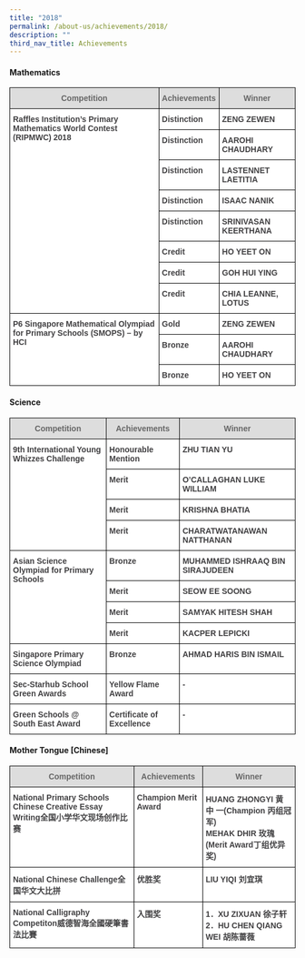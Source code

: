 ```yaml
---
title: "2018"
permalink: /about-us/achievements/2018/
description: ""
third_nav_title: Achievements
---
```

#### Mathematics

<style type="text/css">
.tg  {border-collapse:collapse;border-spacing:0;}
.tg td{border-color:black;border-style:solid;border-width:1px;font-family:Arial, sans-serif;font-size:14px;
  overflow:hidden;padding:10px 5px;word-break:normal;}
.tg th{border-color:black;border-style:solid;border-width:1px;font-family:Arial, sans-serif;font-size:14px;
  font-weight:normal;overflow:hidden;padding:10px 5px;word-break:normal;}
.tg .tg-feqv{background-color:#DDD;color:#666;font-weight:bold;text-align:center;vertical-align:middle}
.tg .tg-53zo{background-color:#FFF;color:#414042;font-weight:bold;text-align:left;vertical-align:top}
</style>
<table class="tg">
<thead>
  <tr>
    <th class="tg-feqv"><span style="color:#666;background-color:#DDD">Competition</span></th>
    <th class="tg-feqv"><span style="color:#666;background-color:#DDD">Achievements</span></th>
    <th class="tg-feqv"><span style="color:#666;background-color:#DDD">Winner</span></th>
  </tr>
</thead>
<tbody>
  <tr>
    <td class="tg-53zo" rowspan="8">Raffles Institution’s Primary Mathematics World Contest (RIPMWC) 2018</td>
    <td class="tg-53zo">Distinction</td>
    <td class="tg-53zo">ZENG ZEWEN</td>
  </tr>
  <tr>
    <td class="tg-53zo">Distinction</td>
    <td class="tg-53zo">AAROHI CHAUDHARY</td>
  </tr>
  <tr>
    <td class="tg-53zo">Distinction</td>
    <td class="tg-53zo">LASTENNET LAETITIA</td>
  </tr>
  <tr>
    <td class="tg-53zo">Distinction</td>
    <td class="tg-53zo">ISAAC NANIK</td>
  </tr>
  <tr>
    <td class="tg-53zo">Distinction</td>
    <td class="tg-53zo">SRINIVASAN KEERTHANA</td>
  </tr>
  <tr>
    <td class="tg-53zo">Credit</td>
    <td class="tg-53zo">HO YEET ON</td>
  </tr>
  <tr>
    <td class="tg-53zo">Credit</td>
    <td class="tg-53zo">GOH HUI YING</td>
  </tr>
  <tr>
    <td class="tg-53zo">Credit</td>
    <td class="tg-53zo">CHIA LEANNE, LOTUS</td>
  </tr>
  <tr>
    <td class="tg-53zo" rowspan="3">P6 Singapore Mathematical Olympiad for Primary Schools (SMOPS) – by HCI</td>
    <td class="tg-53zo">Gold</td>
    <td class="tg-53zo">ZENG ZEWEN</td>
  </tr>
  <tr>
    <td class="tg-53zo">Bronze</td>
    <td class="tg-53zo">AAROHI CHAUDHARY</td>
  </tr>
  <tr>
    <td class="tg-53zo">Bronze</td>
    <td class="tg-53zo">HO YEET ON</td>
  </tr>
</tbody>
</table>

#### Science

<style type="text/css">
.tg  {border-collapse:collapse;border-spacing:0;}
.tg td{border-color:black;border-style:solid;border-width:1px;font-family:Arial, sans-serif;font-size:14px;
  overflow:hidden;padding:10px 5px;word-break:normal;}
.tg th{border-color:black;border-style:solid;border-width:1px;font-family:Arial, sans-serif;font-size:14px;
  font-weight:normal;overflow:hidden;padding:10px 5px;word-break:normal;}
.tg .tg-feqv{background-color:#DDD;color:#666;font-weight:bold;text-align:center;vertical-align:middle}
.tg .tg-53zo{background-color:#FFF;color:#414042;font-weight:bold;text-align:left;vertical-align:top}
</style>
<table class="tg">
<thead>
  <tr>
    <th class="tg-feqv"><span style="color:#666;background-color:#DDD">Competition</span></th>
    <th class="tg-feqv"><span style="color:#666;background-color:#DDD">Achievements</span></th>
    <th class="tg-feqv"><span style="color:#666;background-color:#DDD">Winner</span></th>
  </tr>
</thead>
<tbody>
  <tr>
    <td class="tg-53zo" rowspan="4">9th International Young Whizzes Challenge</td>
    <td class="tg-53zo">Honourable Mention</td>
    <td class="tg-53zo">ZHU TIAN YU<br></td>
  </tr>
  <tr>
    <td class="tg-53zo">Merit</td>
    <td class="tg-53zo">O’CALLAGHAN LUKE WILLIAM<br></td>
  </tr>
  <tr>
    <td class="tg-53zo">Merit</td>
    <td class="tg-53zo">KRISHNA BHATIA<br></td>
  </tr>
  <tr>
    <td class="tg-53zo">Merit</td>
    <td class="tg-53zo">CHARATWATANAWAN NATTHANAN<br></td>
  </tr>
  <tr>
    <td class="tg-53zo" rowspan="4">Asian Science Olympiad for Primary Schools</td>
    <td class="tg-53zo">Bronze</td>
    <td class="tg-53zo">MUHAMMED ISHRAAQ BIN SIRAJUDEEN<br></td>
  </tr>
  <tr>
    <td class="tg-53zo">Merit</td>
    <td class="tg-53zo">SEOW EE SOONG<br></td>
  </tr>
  <tr>
    <td class="tg-53zo">Merit</td>
    <td class="tg-53zo">SAMYAK HITESH SHAH<br></td>
  </tr>
  <tr>
    <td class="tg-53zo">Merit</td>
    <td class="tg-53zo">KACPER LEPICKI<br></td>
  </tr>
  <tr>
    <td class="tg-53zo">Singapore Primary Science Olympiad</td>
    <td class="tg-53zo">Bronze</td>
    <td class="tg-53zo">AHMAD HARIS BIN ISMAIL<br></td>
  </tr>
  <tr>
    <td class="tg-53zo">Sec-Starhub School Green Awards</td>
    <td class="tg-53zo">Yellow Flame Award</td>
    <td class="tg-53zo">-</td>
  </tr>
  <tr>
    <td class="tg-53zo">Green Schools @ South East Award</td>
    <td class="tg-53zo">Certificate of Excellence</td>
    <td class="tg-53zo">-</td>
  </tr>
</tbody>
</table>

#### Mother Tongue [Chinese]

<style type="text/css">
.tg  {border-collapse:collapse;border-spacing:0;}
.tg td{border-color:black;border-style:solid;border-width:1px;font-family:Arial, sans-serif;font-size:14px;
  overflow:hidden;padding:10px 5px;word-break:normal;}
.tg th{border-color:black;border-style:solid;border-width:1px;font-family:Arial, sans-serif;font-size:14px;
  font-weight:normal;overflow:hidden;padding:10px 5px;word-break:normal;}
.tg .tg-feqv{background-color:#DDD;color:#666;font-weight:bold;text-align:center;vertical-align:middle}
.tg .tg-53zo{background-color:#FFF;color:#414042;font-weight:bold;text-align:left;vertical-align:top}
</style>
<table class="tg">
<thead>
  <tr>
    <th class="tg-feqv"><span style="color:#666;background-color:#DDD">Competition</span></th>
    <th class="tg-feqv"><span style="color:#666;background-color:#DDD">Achievements</span></th>
    <th class="tg-feqv"><span style="color:#666;background-color:#DDD">Winner</span></th>
  </tr>
</thead>
<tbody>
  <tr>
    <td class="tg-53zo"><span style="background-color:initial">National Primary Schools Chinese Creative Essay Writing全国小学华文现场创作比赛</span></td>
    <td class="tg-53zo">Champion Merit Award</td>
    <td class="tg-53zo"><span style="background-color:initial">HUANG ZHONGYI 黄 中 一(Champion 丙组冠军)</span><br><span style="background-color:initial">MEHAK DHIR 玫瑰</span><br><span style="background-color:initial">(Merit Award丁组优异奖)</span></td>
  </tr>
  <tr>
    <td class="tg-53zo"><span style="background-color:initial">National Chinese Challenge全国华文大比拼</span></td>
    <td class="tg-53zo">优胜奖</td>
    <td class="tg-53zo">LIU YIQI 刘宜琪</td>
  </tr>
  <tr>
    <td class="tg-53zo"><span style="background-color:initial">National Calligraphy Competiton威德智海全國硬筆書法比賽</span></td>
    <td class="tg-53zo">入围奖</td>
    <td class="tg-53zo"><span style="background-color:initial">1．XU ZIXUAN 徐子轩2．HU CHEN QIANG WEI 胡陈蔷薇</span></td>
  </tr>
</tbody>
</table>